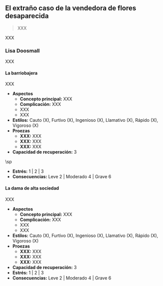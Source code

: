 ## El extraño caso de la vendedora de flores desaparecida

> XXX

XXX

### Lisa Doosmall

XXX

#### La barriobajera

XXX

* **Aspectos**
  * **Concepto principal:** XXX
  * **Complicación:** XXX
  * XXX
  * XXX
* **Estilos:** Cauto (X), Furtivo (X), Ingenioso (X), Llamativo (X), Rápido (X), Vigoroso (X)
* **Proezas**
  * **XXX:** XXX
  * **XXX:** XXX
  * **XXX:** XXX
* **Capacidad de recuperación:** 3

\sp

* **Estrés:** 1 | 2 | 3
* **Consecuencias:** Leve 2 | Moderado 4 | Grave 6

#### La dama de alta sociedad

XXX

* **Aspectos**
  * **Concepto principal:** XXX
  * **Complicación:** XXX
  * XXX
  * XXX
* **Estilos:** Cauto (X), Furtivo (X), Ingenioso (X), Llamativo (X), Rápido (X), Vigoroso (X)
* **Proezas**
  * **XXX:** XXX
  * **XXX:** XXX
  * **XXX:** XXX
* **Capacidad de recuperación:** 3
* **Estrés:** 1 | 2 | 3
* **Consecuencias:** Leve 2 | Moderado 4 | Grave 6